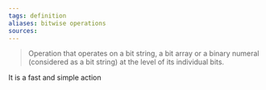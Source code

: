 ```yaml
---
tags: definition
aliases: bitwise operations
sources: 
---
```


> Operation that operates on a bit string, a bit array or a binary numeral (considered as a bit string) at the level of its individual bits.

It is a fast and simple action